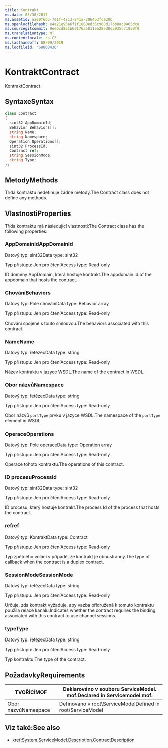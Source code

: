 ```yaml
---
title: Kontrakt
ms.date: 03/30/2017
ms.assetid: aa00f6b3-7e1f-4213-841a-206463fca20b
ms.openlocfilehash: e4a21e95a6f1f1860ed36c968d17bb8ac8465dce
ms.sourcegitcommit: 9ee6cd851b6e176a5811ea28ed0d5935c71950f9
ms.translationtype: MT
ms.contentlocale: cs-CZ
ms.lasthandoff: 08/09/2019
ms.locfileid: "68868436"
---
```

# <a name="contract"></a><span data-ttu-id="7ce04-102">Kontrakt</span><span class="sxs-lookup"><span data-stu-id="7ce04-102">Contract</span></span>
<span data-ttu-id="7ce04-103">Kontrakt</span><span class="sxs-lookup"><span data-stu-id="7ce04-103">Contract</span></span>  
  
## <a name="syntax"></a><span data-ttu-id="7ce04-104">Syntaxe</span><span class="sxs-lookup"><span data-stu-id="7ce04-104">Syntax</span></span>  
  
```csharp
class Contract  
{  
  sint32 AppDomainId;  
  Behavior Behaviors[];  
  string Name;  
  string Namespace;  
  Operation Operations[];  
  sint32 ProcessId;  
  Contract ref;  
  string SessionMode;  
  string Type;  
};  
```  
  
## <a name="methods"></a><span data-ttu-id="7ce04-105">Metody</span><span class="sxs-lookup"><span data-stu-id="7ce04-105">Methods</span></span>  
 <span data-ttu-id="7ce04-106">Třída kontraktu nedefinuje žádné metody.</span><span class="sxs-lookup"><span data-stu-id="7ce04-106">The Contract class does not define any methods.</span></span>  
  
## <a name="properties"></a><span data-ttu-id="7ce04-107">Vlastnosti</span><span class="sxs-lookup"><span data-stu-id="7ce04-107">Properties</span></span>  
 <span data-ttu-id="7ce04-108">Třída kontraktu má následující vlastnosti:</span><span class="sxs-lookup"><span data-stu-id="7ce04-108">The Contract class has the following properties:</span></span>  
  
### <a name="appdomainid"></a><span data-ttu-id="7ce04-109">AppDomainId</span><span class="sxs-lookup"><span data-stu-id="7ce04-109">AppDomainId</span></span>  
 <span data-ttu-id="7ce04-110">Datový typ: sint32</span><span class="sxs-lookup"><span data-stu-id="7ce04-110">Data type: sint32</span></span>  
  
 <span data-ttu-id="7ce04-111">Typ přístupu: Jen pro čtení</span><span class="sxs-lookup"><span data-stu-id="7ce04-111">Access type: Read-only</span></span>  
  
 <span data-ttu-id="7ce04-112">ID domény AppDomain, která hostuje kontrakt.</span><span class="sxs-lookup"><span data-stu-id="7ce04-112">The appdomain id of the appdomain that hosts the contract.</span></span>  
  
### <a name="behaviors"></a><span data-ttu-id="7ce04-113">Chování</span><span class="sxs-lookup"><span data-stu-id="7ce04-113">Behaviors</span></span>  
 <span data-ttu-id="7ce04-114">Datový typ: Pole chování</span><span class="sxs-lookup"><span data-stu-id="7ce04-114">Data type: Behavior array</span></span>  
  
 <span data-ttu-id="7ce04-115">Typ přístupu: Jen pro čtení</span><span class="sxs-lookup"><span data-stu-id="7ce04-115">Access type: Read-only</span></span>  
  
 <span data-ttu-id="7ce04-116">Chování spojené s touto smlouvou.</span><span class="sxs-lookup"><span data-stu-id="7ce04-116">The behaviors associated with this contract.</span></span>  
  
### <a name="name"></a><span data-ttu-id="7ce04-117">Name</span><span class="sxs-lookup"><span data-stu-id="7ce04-117">Name</span></span>  
 <span data-ttu-id="7ce04-118">Datový typ: řetězec</span><span class="sxs-lookup"><span data-stu-id="7ce04-118">Data type: string</span></span>  
  
 <span data-ttu-id="7ce04-119">Typ přístupu: Jen pro čtení</span><span class="sxs-lookup"><span data-stu-id="7ce04-119">Access type: Read-only</span></span>  
  
 <span data-ttu-id="7ce04-120">Název kontraktu v jazyce WSDL.</span><span class="sxs-lookup"><span data-stu-id="7ce04-120">The name of the contract in WSDL.</span></span>  
  
### <a name="namespace"></a><span data-ttu-id="7ce04-121">Obor názvů</span><span class="sxs-lookup"><span data-stu-id="7ce04-121">Namespace</span></span>  
 <span data-ttu-id="7ce04-122">Datový typ: řetězec</span><span class="sxs-lookup"><span data-stu-id="7ce04-122">Data type: string</span></span>  
  
 <span data-ttu-id="7ce04-123">Typ přístupu: Jen pro čtení</span><span class="sxs-lookup"><span data-stu-id="7ce04-123">Access type: Read-only</span></span>  
  
 <span data-ttu-id="7ce04-124">Obor názvů `portType` prvku v jazyce WSDL.</span><span class="sxs-lookup"><span data-stu-id="7ce04-124">The namespace of the `portType` element in WSDL.</span></span>  
  
### <a name="operations"></a><span data-ttu-id="7ce04-125">Operace</span><span class="sxs-lookup"><span data-stu-id="7ce04-125">Operations</span></span>  
 <span data-ttu-id="7ce04-126">Datový typ: Pole operace</span><span class="sxs-lookup"><span data-stu-id="7ce04-126">Data type: Operation array</span></span>  
  
 <span data-ttu-id="7ce04-127">Typ přístupu: Jen pro čtení</span><span class="sxs-lookup"><span data-stu-id="7ce04-127">Access type: Read-only</span></span>  
  
 <span data-ttu-id="7ce04-128">Operace tohoto kontraktu.</span><span class="sxs-lookup"><span data-stu-id="7ce04-128">The operations of this contract.</span></span>  
  
### <a name="processid"></a><span data-ttu-id="7ce04-129">ID procesu</span><span class="sxs-lookup"><span data-stu-id="7ce04-129">ProcessId</span></span>  
 <span data-ttu-id="7ce04-130">Datový typ: sint32</span><span class="sxs-lookup"><span data-stu-id="7ce04-130">Data type: sint32</span></span>  
  
 <span data-ttu-id="7ce04-131">Typ přístupu: Jen pro čtení</span><span class="sxs-lookup"><span data-stu-id="7ce04-131">Access type: Read-only</span></span>  
  
 <span data-ttu-id="7ce04-132">ID procesu, který hostuje kontrakt.</span><span class="sxs-lookup"><span data-stu-id="7ce04-132">The process Id of the process that hosts the contract.</span></span>  
  
### <a name="ref"></a><span data-ttu-id="7ce04-133">ref</span><span class="sxs-lookup"><span data-stu-id="7ce04-133">ref</span></span>  
 <span data-ttu-id="7ce04-134">Datový typ: Kontrakt</span><span class="sxs-lookup"><span data-stu-id="7ce04-134">Data type: Contract</span></span>  
  
 <span data-ttu-id="7ce04-135">Typ přístupu: Jen pro čtení</span><span class="sxs-lookup"><span data-stu-id="7ce04-135">Access type: Read-only</span></span>  
  
 <span data-ttu-id="7ce04-136">Typ zpětného volání v případě, že kontrakt je oboustranný.</span><span class="sxs-lookup"><span data-stu-id="7ce04-136">The type of callback when the contract is a duplex contract.</span></span>  
  
### <a name="sessionmode"></a><span data-ttu-id="7ce04-137">SessionMode</span><span class="sxs-lookup"><span data-stu-id="7ce04-137">SessionMode</span></span>  
 <span data-ttu-id="7ce04-138">Datový typ: řetězec</span><span class="sxs-lookup"><span data-stu-id="7ce04-138">Data type: string</span></span>  
  
 <span data-ttu-id="7ce04-139">Typ přístupu: Jen pro čtení</span><span class="sxs-lookup"><span data-stu-id="7ce04-139">Access type: Read-only</span></span>  
  
 <span data-ttu-id="7ce04-140">Určuje, zda kontrakt vyžaduje, aby vazba přidružená k tomuto kontraktu použila relace kanálu.</span><span class="sxs-lookup"><span data-stu-id="7ce04-140">Indicates whether the contract requires the binding associated with this contract to use channel sessions.</span></span>  
  
### <a name="type"></a><span data-ttu-id="7ce04-141">type</span><span class="sxs-lookup"><span data-stu-id="7ce04-141">Type</span></span>  
 <span data-ttu-id="7ce04-142">Datový typ: řetězec</span><span class="sxs-lookup"><span data-stu-id="7ce04-142">Data type: string</span></span>  
  
 <span data-ttu-id="7ce04-143">Typ přístupu: Jen pro čtení</span><span class="sxs-lookup"><span data-stu-id="7ce04-143">Access type: Read-only</span></span>  
  
 <span data-ttu-id="7ce04-144">Typ kontraktu.</span><span class="sxs-lookup"><span data-stu-id="7ce04-144">The type of the contract.</span></span>  
  
## <a name="requirements"></a><span data-ttu-id="7ce04-145">Požadavky</span><span class="sxs-lookup"><span data-stu-id="7ce04-145">Requirements</span></span>  
  
|<span data-ttu-id="7ce04-146">TVOŘÍCÍ</span><span class="sxs-lookup"><span data-stu-id="7ce04-146">MOF</span></span>|<span data-ttu-id="7ce04-147">Deklarováno v souboru ServiceModel. mof.</span><span class="sxs-lookup"><span data-stu-id="7ce04-147">Declared in Servicemodel.mof.</span></span>|  
|---------|-----------------------------------|  
|<span data-ttu-id="7ce04-148">Obor názvů</span><span class="sxs-lookup"><span data-stu-id="7ce04-148">Namespace</span></span>|<span data-ttu-id="7ce04-149">Definováno v root\ServiceModel</span><span class="sxs-lookup"><span data-stu-id="7ce04-149">Defined in root\ServiceModel</span></span>|  
  
## <a name="see-also"></a><span data-ttu-id="7ce04-150">Viz také:</span><span class="sxs-lookup"><span data-stu-id="7ce04-150">See also</span></span>

- <xref:System.ServiceModel.Description.ContractDescription>

